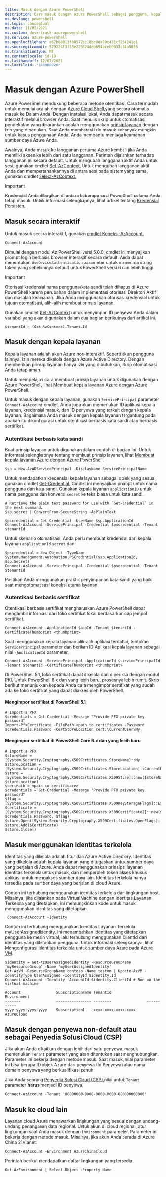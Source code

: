 ```yaml
---
title: Masuk dengan Azure PowerShell
description: Cara masuk dengan Azure PowerShell sebagai pengguna, kepala layanan, atau dengan identitas terkelola untuk sumber daya Azure.
ms.devlang: powershell
ms.topic: conceptual
ms.date: 11/02/2021
ms.custom: devx-track-azurepowershell
ms.service: azure-powershell
ms.openlocfilehash: e67b60013fb8577ec18bc8da59c431cf234241e1
ms.sourcegitcommit: 579224f3f35e223624deb694bceb0033c84a5856
ms.translationtype: MT
ms.contentlocale: id-ID
ms.lasthandoff: 12/07/2021
ms.locfileid: "133988928"
---
```

# <a name="sign-in-with-azure-powershell"></a>Masuk dengan Azure PowerShell

Azure PowerShell mendukung beberapa metode otentikasi. Cara termudah untuk memulai adalah dengan [Azure Cloud Shell,](/azure/cloud-shell/overview)yang secara otomatis masuk ke Dalam Anda. Dengan instalasi lokal, Anda dapat masuk secara interaktif melalui browser Anda. Saat menulis skrip untuk otomatisasi, pendekatan yang disarankan adalah menggunakan [prinsip layanan](create-azure-service-principal-azureps.md) dengan izin yang diperlukan. Saat Anda membatasi izin masuk sebanyak mungkin untuk kasus penggunaan Anda, Anda membantu menjaga keamanan sumber daya Azure Anda.

Awalnya, Anda masuk ke langganan pertama Azure kembali jika Anda memiliki akses ke lebih dari satu langganan. Perintah dijalankan terhadap langganan ini secara default. Untuk mengubah langganan aktif Anda untuk sesi, gunakan cmdlet [Set-AzContext.](/powershell/module/az.accounts/set-azcontext) Untuk mengubah langganan aktif Anda dan mempertahankannya di antara sesi pada sistem yang sama, gunakan cmdlet [Select-AzContext.](/powershell/module/az.accounts/select-azcontext)

> [!IMPORTANT]
> Kredensial Anda dibagikan di antara beberapa sesi PowerShell selama Anda tetap masuk.
> Untuk informasi selengkapnya, lihat artikel tentang [Kredensial Persisten.](context-persistence.md)

## <a name="sign-in-interactively"></a>Masuk secara interaktif

Untuk masuk secara interaktif, gunakan [cmdlet Koneksi-AzAccount.](/powershell/module/az.accounts/connect-azaccount)

```azurepowershell-interactive
Connect-AzAccount
```

Dimulai dengan modul Az PowerShell versi 5.0.0, cmdlet ini menyajikan prompt login berbasis browser interaktif secara default. Anda dapat menentukan `UseDeviceAuthentication` parameter untuk menerima string token yang sebelumnya default untuk PowerShell versi 6 dan lebih tinggi.

> [!IMPORTANT]
> Otorisasi kredensial nama pengguna/kata sandi telah dihapus di Azure PowerShell karena perubahan dalam implementasi otorisasi Direktori Aktif dan masalah keamanan. Jika Anda menggunakan otorisasi kredensial untuk tujuan otomatisasi, alih-alih [membuat prinsip layanan.](create-azure-service-principal-azureps.md)

Gunakan cmdlet [Get-AzContext](/powershell/module/az.accounts/get-azcontext) untuk menyimpan ID penyewa Anda dalam variabel yang akan digunakan dalam dua bagian berikutnya dari artikel ini.

```azurepowershell-interactive
$tenantId = (Get-AzContext).Tenant.Id
```

## <a name="sign-in-with-a-service-principal"></a>Masuk dengan kepala layanan

Kepala layanan adalah akun Azure non-interaktif. Seperti akun pengguna lainnya, izin mereka dikelola dengan Azure Active Directory. Dengan memberikan prinsip layanan hanya izin yang dibutuhkan, skrip otomatisasi Anda tetap aman.

Untuk mempelajari cara membuat prinsip layanan untuk digunakan dengan Azure PowerShell, lihat [Membuat kepala layanan Azure dengan Azure PowerShell](create-azure-service-principal-azureps.md).

Untuk masuk dengan kepala layanan, gunakan `ServicePrincipal` parameter `Connect-AzAccount` cmdlet. Anda juga akan memerlukan ID aplikasi kepala layanan, kredensial masuk, dan ID penyewa yang terkait dengan kepala layanan. Bagaimana Anda masuk dengan kepala layanan tergantung pada apakah itu dikonfigurasi untuk otentikasi berbasis kata sandi atau berbasis sertifikat.

### <a name="password-based-authentication"></a>Autentikasi berbasis kata sandi

Buat prinsip layanan untuk digunakan dalam contoh di bagian ini. Untuk informasi selengkapnya tentang membuat prinsip layanan, lihat [Membuat kepala layanan Azure dengan Azure PowerShell](/powershell/azure/create-azure-service-principal-azureps).

```azurepowershell-interactive
$sp = New-AzADServicePrincipal -DisplayName ServicePrincipalName
```

Untuk mendapatkan kredensial kepala layanan sebagai objek yang sesuai, gunakan cmdlet [Get-Credential.](/powershell/module/microsoft.powershell.security/get-credential) Cmdlet ini menyajikan prompt untuk nama pengguna dan kata sandi. Gunakan kepala layanan `applicationID` untuk nama pengguna dan konversi `secret` ke teks biasa untuk kata sandi.

```azurepowershell-interactive
# Retrieve the plain text password for use with `Get-Credential` in the next command.
$sp.secret | ConvertFrom-SecureString -AsPlainText

$pscredential = Get-Credential -UserName $sp.ApplicationId
Connect-AzAccount -ServicePrincipal -Credential $pscredential -Tenant $tenantId
```

Untuk skenario otomatisasi, Anda perlu membuat kredensial dari kepala layanan `applicationId` `secret` dan:

```azurepowershell-interactive
$pscredential = New-Object -TypeName System.Management.Automation.PSCredential($sp.ApplicationId, $sp.Secret)
Connect-AzAccount -ServicePrincipal -Credential $pscredential -Tenant $tenantId
```

Pastikan Anda menggunakan praktik penyimpanan kata sandi yang baik saat mengotomatisasi koneksi utama layanan.

### <a name="certificate-based-authentication"></a>Autentikasi berbasis sertifikat

Otentikasi berbasis sertifikat mengharuskan Azure PowerShell dapat mengambil informasi dari toko sertifikat lokal berdasarkan cap jempol sertifikat.

```azurepowershell-interactive
Connect-AzAccount -ApplicationId $appId -Tenant $tenantId -CertificateThumbprint <thumbprint>
```

Saat menggunakan kepala layanan alih-alih aplikasi terdaftar, tentukan `ServicePrincipal` parameter dan berikan ID Aplikasi kepala layanan sebagai nilai `-ApplicationId` parameter.

```azurepowershell-interactive
Connect-AzAccount -ServicePrincipal -ApplicationId $servicePrincipalId -Tenant $tenantId -CertificateThumbprint <thumbprint>
```

Di PowerShell 5.1, toko sertifikat dapat dikelola dan diperiksa dengan modul [PKI.](/powershell/module/pki) Untuk PowerShell 6.x dan yang lebih baru, prosesnya lebih rumit.
Skrip berikut menunjukkan kepada Anda cara mengimpor sertifikat yang sudah ada ke toko sertifikat yang dapat diakses oleh PowerShell.

#### <a name="import-a-certificate-in-powershell-51"></a>Mengimpor sertifikat di PowerShell 5.1

```azurepowershell-interactive
# Import a PFX
$credentials = Get-Credential -Message "Provide PFX private key password"
Import-PfxCertificate -FilePath <path to certificate> -Password $credentials.Password -CertStoreLocation cert:\CurrentUser\My
```

#### <a name="import-a-certificate-in-powershell-core-6x-and-later"></a>Mengimpor sertifikat di PowerShell Core 6.x dan yang lebih baru

```azurepowershell-interactive
# Import a PFX
$storeName = [System.Security.Cryptography.X509Certificates.StoreName]::My
$storeLocation = [System.Security.Cryptography.X509Certificates.StoreLocation]::CurrentUser
$store = [System.Security.Cryptography.X509Certificates.X509Store]::new($storeName, $storeLocation)
$certPath = <path to certificate>
$credentials = Get-Credential -Message "Provide PFX private key password"
$flag = [System.Security.Cryptography.X509Certificates.X509KeyStorageFlags]::Exportable
$certificate = [System.Security.Cryptography.X509Certificates.X509Certificate2]::new($certPath, $credentials.Password, $flag)
$store.Open([System.Security.Cryptography.X509Certificates.OpenFlags]::ReadWrite)
$store.Add($Certificate)
$store.Close()
```

## <a name="sign-in-using-a-managed-identity"></a>Masuk menggunakan identitas terkelola

Identitas yang dikelola adalah fitur dari Azure Active Directory. Identitas yang dikelola adalah kepala layanan yang ditugaskan untuk sumber daya yang berjalan di Azure. Anda dapat menggunakan prinsipal layanan identitas terkelola untuk masuk, dan memperoleh token akses khusus aplikasi untuk mengakses sumber daya lain. Identitas terkelola hanya tersedia pada sumber daya yang berjalan di cloud Azure.

Contoh ini terhubung menggunakan identitas terkelola dari lingkungan host. Misalnya, jika dijalankan pada VirtualMachine dengan Identitas Layanan Terkelola yang ditetapkan, ini memungkinkan kode untuk masuk menggunakan identitas yang ditetapkan.

```azurepowershell-interactive
 Connect-AzAccount -Identity
```

Contoh ini terhubung menggunakan Identitas Layanan Terkelola myUserAssignedIdentity. Ini menambahkan identitas yang ditetapkan pengguna ke mesin virtual, lalu terhubung menggunakan ClientId dari identitas yang ditetapkan pengguna. Untuk informasi selengkapnya, lihat [Mengonfigurasi identitas terkelola untuk sumber daya Azure pada Azure VM](/active-directory/managed-identities-azure-resources/qs-configure-powershell-windows-vm).

```azurepowershell-interactive
$identity = Get-AzUserAssignedIdentity -ResourceGroupName 'myResourceGroup' -Name 'myUserAssignedIdentity'
Get-AzVM -ResourceGroupName contoso -Name testvm | Update-AzVM -IdentityType UserAssigned -IdentityId $identity.Id
Connect-AzAccount -Identity -AccountId $identity.ClientId # Run on the virtual machine

Account                SubscriptionName TenantId                Environment
-------                ---------------- --------                -----------
yyyy-yyyy-yyyy-yyyy    Subscription1    xxxx-xxxx-xxxx-xxxx     AzureCloud
```

## <a name="sign-in-with-a-non-default-tenant-or-as-a-cloud-solution-provider-csp"></a>Masuk dengan penyewa non-default atau sebagai Penyedia Solusi Cloud (CSP)

Jika akun Anda dikaitkan dengan lebih dari satu penyewa, masuk memerlukan `Tenant` parameter yang akan ditentukan saat menghubungkan. Parameter ini bekerja dengan metode masuk. Saat masuk, nilai parameter ini bisa berupa ID objek Azure dari penyewa (Id Penyewa) atau nama domain penyewa yang berkualifikasi penuh.

Jika Anda seorang [Penyedia Solusi Cloud (CSP),](https://azure.microsoft.com/offers/ms-azr-0145p/)nilai untuk `Tenant` parameter **harus** menjadi ID penyewa.

```azurepowershell-interactive
Connect-AzAccount -Tenant '00000000-0000-0000-0000-000000000000'
```

## <a name="sign-in-to-another-cloud"></a>Masuk ke cloud lain

Layanan cloud Azure menawarkan lingkungan yang sesuai dengan undang-undang penanganan data regional. Untuk akun di cloud regional, atur lingkungan saat Anda masuk dengan `Environment` parameter. Parameter ini bekerja dengan metode masuk. Misalnya, jika akun Anda berada di Azure China 21Vianet:

```azurepowershell-interactive
Connect-AzAccount -Environment AzureChinaCloud
```

Perintah berikut mendapatkan daftar lingkungan yang tersedia:

```azurepowershell-interactive
Get-AzEnvironment | Select-Object -Property Name
```
